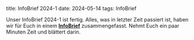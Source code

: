 title: InfoBrief 2024-1
date: 2024-05-14
tags: InfoBrief

Unser InfoBrief 2024-1 ist fertig. Alles, was in letzter Zeit passiert ist, haben wir für Euch in einem **[InfoBrief]({static}/pdf/InfoBrief2024-1.pdf)** zusammengefasst. Nehmt Euch ein paar Minuten Zeit und blättert darin.
